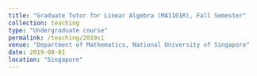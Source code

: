 ```yaml
---
title: "Graduate Tutor for Linear Algebra (MA1101R), Fall Semester"
collection: teaching
type: "Undergraduate course"
permalink: /teaching/2019s1
venue: "Department of Mathematics, National University of Singapore"
date: 2019-08-01
location: "Singapore"
---
```

